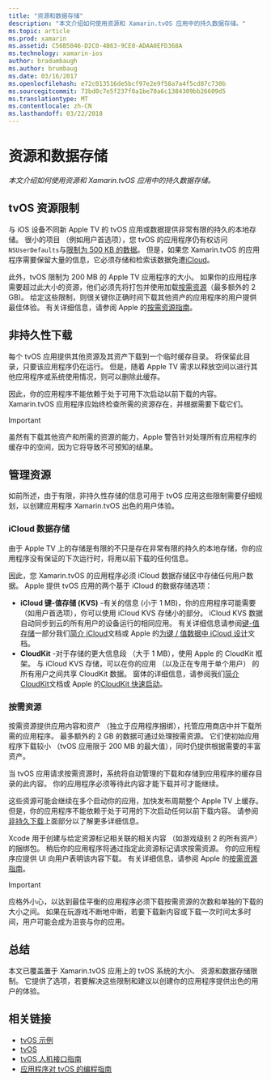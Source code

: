 ```yaml
---
title: "资源和数据存储"
description: "本文介绍如何使用资源和 Xamarin.tvOS 应用中的持久数据存储。"
ms.topic: article
ms.prod: xamarin
ms.assetid: C56B5046-D2C0-4B63-9CE0-ADAA0EFD368A
ms.technology: xamarin-ios
author: bradumbaugh
ms.author: brumbaug
ms.date: 03/16/2017
ms.openlocfilehash: e72c013516de5bcf97e2e9f58a7a4f5cd87c730b
ms.sourcegitcommit: 73bd0c7e5f237f0a1be70a6c1384309bb26609d5
ms.translationtype: MT
ms.contentlocale: zh-CN
ms.lasthandoff: 03/22/2018
---
```

# <a name="resources-and-data-storage"></a>资源和数据存储

_本文介绍如何使用资源和 Xamarin.tvOS 应用中的持久数据存储。_

<a name="tvOS-Resource-Limitations" />

## <a name="tvos-resource-limitations"></a>tvOS 资源限制

与 iOS 设备不同新 Apple TV 的 tvOS 应用或数据提供非常有限的持久的本地存储。 很小的项目 （例如用户首选项），您 tvOS 的应用程序仍有权访问`NSUserDefaults`与[限制为 500 KB 的数据](https://forums.developer.apple.com/message/50696#50696)。 但是，如果您 Xamarin.tvOS 的应用程序需要保留大量的信息，它必须存储和检索该数据免遭[iCloud](#iCloud-Data-Storage)。

此外，tvOS 限制为 200 MB 的 Apple TV 应用程序的大小。 如果你的应用程序需要超过此大小的资源，他们必须先将打包并使用加载[按需资源](#On-Demand-Resources)（最多额外的 2 GB)。 给定这些限制，则很关键你正确时间下载其他资产的应用程序的用户提供最佳体验。 有关详细信息，请参阅 Apple 的[按需资源指南](https://developer.apple.com/library/prerelease/tvos/documentation/FileManagement/Conceptual/On_Demand_Resources_Guide/index.html#//apple_ref/doc/uid/TP40015083)。

<a name="Non-Persistent-Downloads" />

## <a name="non-persistent-downloads"></a>非持久性下载

每个 tvOS 应用提供其他资源及其资产下载到一个临时缓存目录。 将保留此目录，只要该应用程序仍在运行。 但是，随着 Apple TV 需求以释放空间以进行其他应用程序或系统使用情况，则可以删除此缓存。

因此，你的应用程序不能依赖于处于可用下次启动以前下载的内容。 Xamarin.tvOS 应用程序应始终检查所需的资源存在，并根据需要下载它们。

> [!IMPORTANT]
> 虽然有下载其他资产和所需的资源的能力，Apple 警告针对处理所有应用程序的缓存中的空间，因为它将导致不可预知的结果。




<a name="Managing-Resources" />

## <a name="managing-resources"></a>管理资源

如前所述，由于有限，非持久性存储的信息可用于 tvOS 应用这些限制需要仔细规划，以创建应用程序 Xamarin.tvOS 出色的用户体验。

<a name="iCloud-Data-Storage" />

### <a name="icloud-data-storage"></a>iCloud 数据存储

由于 Apple TV 上的存储是有限的不只是存在非常有限的持久的本地存储，你的应用程序没有保证的下次运行时，将用以前下载的任何信息。

因此，您 Xamarin.tvOS 的应用程序必须 iCloud 数据存储区中存储任何用户数据。 Apple 提供 tvOS 应用的两个基于 iCloud 的数据存储选项：

- **iCloud 键-值存储 (KVS)** -有关的信息 (小于 1 MB)，你的应用程序可能需要 （如用户首选项），你可以使用 iCloud KVS 存储小的部分。 iCloud KVS 数据自动同步到云的所有用户的设备运行的相同应用。 有关详细信息请参阅[键-值存储](~/ios/data-cloud/introduction-to-icloud.md)一部分我们[简介 iCloud](~/ios/data-cloud/introduction-to-icloud.md)文档或 Apple 的[为键 / 值数据中 iCloud 设计](https://developer.apple.com/library/prerelease/tvos/documentation/General/Conceptual/iCloudDesignGuide/Chapters/DesigningForKey-ValueDataIniCloud.html#//apple_ref/doc/uid/TP40012094-CH7)文档。
- **CloudKit** -对于存储的更大信息段 （大于 1 MB），使用 Apple 的 CloudKit 框架。 与 iCloud KVS 存储，可以在你的应用 （以及正在专用于单个用户） 的所有用户之间共享 CloudKit 数据。 窗体的详细信息，请参阅我们[简介 CloudKit](~/ios/data-cloud/intro-to-cloudkit.md)文档或 Apple 的[CloudKit 快速启动](https://developer.apple.com/library/prerelease/tvos/documentation/DataManagement/Conceptual/CloudKitQuickStart/Introduction/Introduction.html#//apple_ref/doc/uid/TP40014987)。

<a name="On-Demand-Resources" />

### <a name="on-demand-resources"></a>按需资源

按需资源提供应用内容和资产 （独立于应用程序捆绑），托管应用商店中并下载所需的应用程序。 最多额外的 2 GB 的数据可通过处理按需资源。 它们使初始应用程序下载较小 （tvOS 应用限于 200 MB 的最大值），同时仍提供根据需要的丰富资产。

当 tvOS 应用请求按需资源时，系统将自动管理的下载和存储到应用程序的缓存目录的此内容。 你的应用程序必须等待此内容才能下载并可才能继续。

这些资源可能会继续在多个启动你的应用，加快发布周期整个 Apple TV 上缓存。 但是，你的应用程序不能依赖于处于可用的下次启动任何以前下载内容。 请参阅[非持久下载](#Non-Persistent-Downloads)上面部分以了解更多详细信息。

Xcode 用于创建与给定资源标记相关联的相关内容 （如游戏级别 2 的所有资产） 的捆绑包。 稍后你的应用程序将通过指定此资源标记请求按需资源。 你的应用程序应提供 UI 向用户表明该内容下载。 有关详细信息，请参阅 Apple 的[按需资源指南](https://developer.apple.com/library/prerelease/tvos/documentation/FileManagement/Conceptual/On_Demand_Resources_Guide/index.html#//apple_ref/doc/uid/TP40015083)。

> [!IMPORTANT]
> 应格外小心，以达到最佳平衡的应用程序必须下载按需资源的次数和单独的下载的大小之间。 如果在玩游戏不断地中断，若要下载新内容或下载一次时间太多时间，用户可能会成为沮丧与你的应用。




<a name="Summary" />

## <a name="summary"></a>总结

本文已覆盖置于 Xamarin.tvOS 应用上的 tvOS 系统的大小、 资源和数据存储限制。 它提供了选项，若要解决这些限制和建议以创建你的应用程序提供出色的用户的体验。



## <a name="related-links"></a>相关链接

- [tvOS 示例](https://developer.xamarin.com/samples/tvos/all/)
- [tvOS](https://developer.apple.com/tvos/)
- [tvOS 人机接口指南](https://developer.apple.com/tvos/human-interface-guidelines/)
- [应用程序对 tvOS 的编程指南](https://developer.apple.com/library/prerelease/tvos/documentation/General/Conceptual/AppleTV_PG/)

